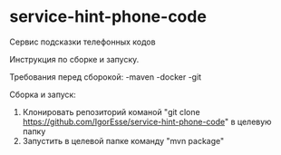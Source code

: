 ﻿# service-hint-phone-code
Сервис подсказки телефонных кодов

Инструкция по сборке и запуску.

Требования перед сборокой:
-maven
-docker
-git

Сборка и запуск:
1. Клонировать репозиторий команой "git clone https://github.com/IgorEsse/service-hint-phone-code" в целевую папку
2. Запустить в целевой папке команду "mvn package"